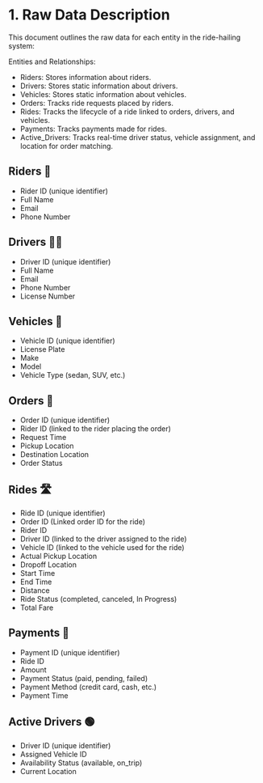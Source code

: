 # 1. Raw Data Description

This document outlines the raw data for each entity in the ride-hailing system:

Entities and Relationships:

- Riders: Stores information about riders.
- Drivers: Stores static information about drivers.
- Vehicles: Stores static information about vehicles.
- Orders: Tracks ride requests placed by riders.
- Rides: Tracks the lifecycle of a ride linked to orders, drivers, and vehicles.
- Payments: Tracks payments made for rides.
- Active_Drivers: Tracks real-time driver status, vehicle assignment, and location for order matching.

## Riders 👤
- Rider ID (unique identifier)
- Full Name
- Email
- Phone Number

## Drivers 🧑‍✈️
- Driver ID (unique identifier)
- Full Name
- Email
- Phone Number
- License Number

## Vehicles 🚗
- Vehicle ID (unique identifier)
- License Plate
- Make
- Model
- Vehicle Type (sedan, SUV, etc.)

## Orders 📄
- Order ID (unique identifier)
- Rider ID (linked to the rider placing the order)
- Request Time
- Pickup Location
- Destination Location
- Order Status

## Rides 🛣️
- Ride ID (unique identifier)
- Order ID (Linked order ID for the ride)
- Rider ID
- Driver ID (linked to the driver assigned to the ride)
- Vehicle ID (linked to the vehicle used for the ride)
- Actual Pickup Location
- Dropoff Location
- Start Time
- End Time
- Distance
- Ride Status (completed, canceled, In Progress)
- Total Fare

## Payments 💸
- Payment ID (unique identifier)
- Ride ID
- Amount
- Payment Status (paid, pending, failed)
- Payment Method (credit card, cash, etc.)
- Payment Time

## Active Drivers 🟢
- Driver ID (unique identifier)
- Assigned Vehicle ID
- Availability Status (available, on_trip)
- Current Location